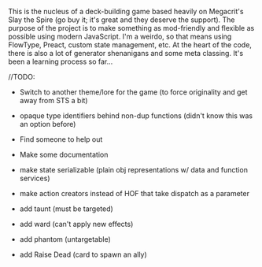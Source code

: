 This is the nucleus of a deck-building game based heavily on Megacrit's Slay the Spire (go buy it; it's great and they deserve the support). The purpose of the project is to make something as mod-friendly and flexible as possible using modern JavaScript. I'm a weirdo, so that means using FlowType, Preact, custom state management, etc. At the heart of the code, there is also a lot of generator shenanigans and some meta classing. It's been a learning process so far...

//TODO:

* Switch to another theme/lore for the game (to force originality and get away from STS a bit)
* opaque type identifiers behind non-dup functions (didn't know this was an option before)

* Find someone to help out
* Make some documentation

* make state serializable (plain obj representations w/ data and function services)
* make action creators instead of HOF that take dispatch as a parameter

* add taunt (must be targeted)
* add ward (can't apply new effects)
* add phantom (untargetable)

* add Raise Dead (card to spawn an ally)